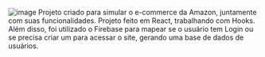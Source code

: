 ![image](https://user-images.githubusercontent.com/98494814/183493378-ef0ee8d7-72d9-4982-aeeb-de009a847eac.png)
Projeto criado para simular o e-commerce da Amazon, juntamente com suas funcionalidades. Projeto feito em React, trabalhando com Hooks. Além disso, foi utilizado o Firebase para mapear se o usuário tem Login ou se precisa criar um para acessar o site, gerando uma base de dados de usuários.

